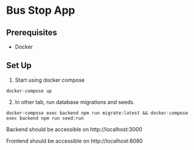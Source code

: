# Bus Stop App

## Prerequisites 
- Docker

## Set Up

1. Start using docker compose 
```
docker-compose up
```

2. In other tab, run database migrations and seeds.

```
docker-compose exec backend npm run migrate:latest && docker-compose exec backend npm run seed:run
```

Backend should be accessible on http://localhost:3000

Frontend should be accessible on http://localhost:8080

